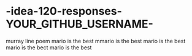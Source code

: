# -idea-120-responses-YOUR_GITHUB_USERNAME-
murray line poem 
mario is the best
mmario is the best
mario is the best 
mario is the bect
mario is the best
